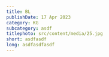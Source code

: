 ```yaml
---
title: BL
publishDate: 17 Apr 2023
category: KG
subcategory: asdf
titlephoto: src/content/media/25.jpg
short: asdfasdf
long: asdfasdfasdf
---
```

